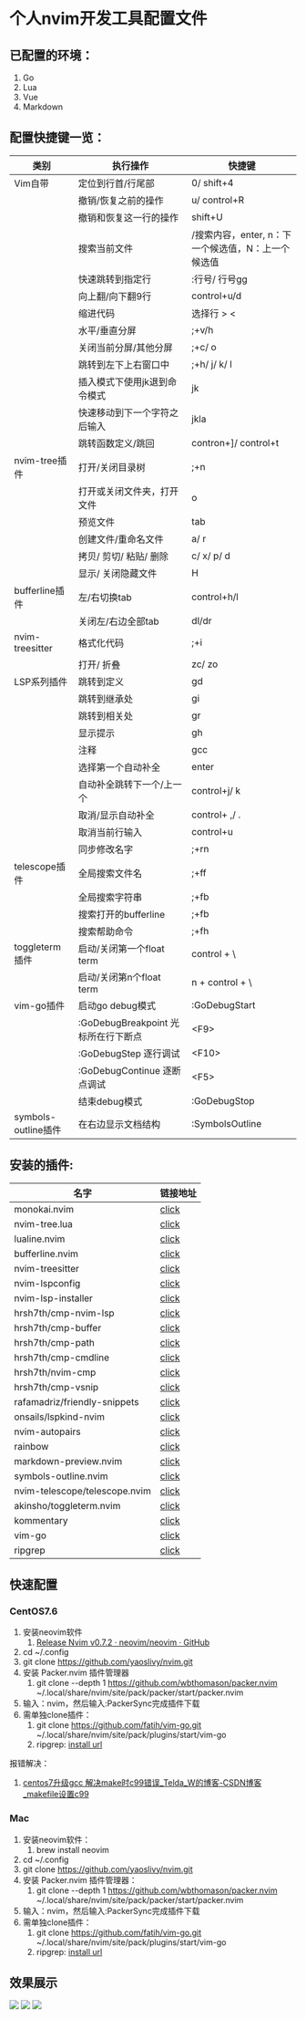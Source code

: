 # 个人nvim开发工具配置文件

## 已配置的环境：
1. Go
2. Lua
3. Vue
4. Markdown

## 配置快捷键一览：
|类别|执行操作|快捷键|
|---|---|---|
|Vim自带|定位到行首/行尾部|0/ shift+4|
| | 撤销/恢复之前的操作| u/ control+R |
| |撤销和恢复这一行的操作 | shift+U   |
| |搜索当前文件 | /搜索内容，enter, n：下一个候选值，N：上一个候选值 |
| |快速跳转到指定行 | :行号/ 行号gg |
| |向上翻/向下翻9行|control+u/d|
| |缩进代码 |选择行 > < |
| |水平/垂直分屏 |;+v/h |
| |关闭当前分屏/其他分屏 |;+c/ o |
| |跳转到左下上右窗口中 |;+h/ j/ k/ l |
| |插入模式下使用jk退到命令模式 |jk |
| |快速移动到下一个字符之后输入 |jkla |
||跳转函数定义/跳回|contron+]/ control+t|
|nvim-tree插件 |打开/关闭目录树 |;+n |
| |打开或关闭文件夹，打开文件 |o |
| |预览文件 |tab |
| |创建文件/重命名文件 |a/ r |
| |拷贝/ 剪切/ 粘贴/ 删除 |c/ x/ p/ d |
| |显示/ 关闭隐藏文件 |H |
|bufferline插件 |左/右切换tab |control+h/l |
| |关闭左/右边全部tab |dl/dr|
| nvim-treesitter|格式化代码 |;+i |
| |打开/ 折叠 |zc/ zo |
| LSP系列插件|跳转到定义 |gd |
||跳转到继承处|gi|
||跳转到相关处|gr|
| |显示提示 | gh|
| |注释 | gcc|
||选择第一个自动补全|enter|
| |自动补全跳转下一个/上一个 |control+j/ k |
| |取消/显示自动补全 |control+ ,/ . |
| | 取消当前行输入| control+u |
| | 同步修改名字|;+rn |
| telescope插件|全局搜索文件名 |;+ff |
||全局搜索字符串|;+fb|
| |搜索打开的bufferline |;+fb |
| |搜索帮助命令 |;+fh |
| toggleterm插件|启动/关闭第一个float term |control + \ |
|        |启动/关闭第n个float term |  n + control + \ |
| vim-go插件|启动go debug模式|:GoDebugStart |
||:GoDebugBreakpoint 光标所在行下断点| \<F9> |
| |:GoDebugStep 逐行调试 | \<F10> |
||:GoDebugContinue 逐断点调试| \<F5> |
||结束debug模式| :GoDebugStop |
|symbols-outline插件|在右边显示文档结构|:SymbolsOutline|


## 安装的插件:
|名字|链接地址  |
|---|---|
| monokai.nvim|[click](https://github.com/tanvirtin/monokai.nvim) |
| nvim-tree.lua|[click](https://github.com/kyazdani42/nvim-tree.lua) |
| lualine.nvim|[click](https://github.com/nvim-lualine/lualine.nvim) |
| bufferline.nvim|[click](https://github.com/akinsho/bufferline.nvim) |
| nvim-treesitter|[click](https://github.com/nvim-treesitter/nvim-treesitter) |
| nvim-lspconfig|[click](https://github.com/neovim/nvim-lspconfig) |
| nvim-lsp-installer|[click](https://github.com/kabouzeid/nvim-lspinstall) |
|hrsh7th/cmp-nvim-lsp |[click](https://github.com/hrsh7th/cmp-nvim-lsp-signature-help) |
|hrsh7th/cmp-buffer |[click](https://github.com/hrsh7th/cmp-buffer) |
|hrsh7th/cmp-path |[click](https://github.com/hrsh7th/cmp-path) |
| hrsh7th/cmp-cmdline|[click](https://github.com/hrsh7th/cmp-cmdline) |
| hrsh7th/nvim-cmp|[click](https://github.com/hrsh7th/nvim-cmp) |
| hrsh7th/cmp-vsnip|[click](https://github.com/hrsh7th/cmp-vsnip) |
| rafamadriz/friendly-snippets|[click](https://github.com/rafamadriz/friendly-snippets) |
|onsails/lspkind-nvim |[click](https://github.com/onsails/lspkind.nvim) |
| nvim-autopairs|[click](https://github.com/windwp/nvim-autopairs) |
|rainbow |[click](https://github.com/luochen1990/rainbow) |
|markdown-preview.nvim |[click](https://github.com/iamcco/markdown-preview.nvim) |
|symbols-outline.nvim |[click](https://github.com/simrat39/symbols-outline.nvim) |
|nvim-telescope/telescope.nvim |[click](https://github.com/nvim-telescope/telescope.nvim) |
|akinsho/toggleterm.nvim |[click](https://github.com/akinsho/toggleterm.nvim) |
|kommentary|[click](https://github.com/b3nj5m1n/kommentary)
|vim-go|[click](https://github.com/fatih/vim-go)
|ripgrep|[click](https://github.com/BurntSushi/ripgrep#installation)|

## 快速配置
### CentOS7.6
1. 安装neovim软件
	1. [Release Nvim v0.7.2 · neovim/neovim · GitHub](https://github.com/neovim/neovim/releases/tag/v0.7.2)
2. cd ~/.config
3. git clone https://github.com/yaoslivy/nvim.git
4. 安装 Packer.nvim 插件管理器
	1. git clone --depth 1 https://github.com/wbthomason/packer.nvim ~/.local/share/nvim/site/pack/packer/start/packer.nvim
5. 输入：nvim，然后输入:PackerSync完成插件下载
6. 需单独clone插件：
	1. git clone https://github.com/fatih/vim-go.git ~/.local/share/nvim/site/pack/plugins/start/vim-go
    2. ripgrep: [install url](https://github.com/BurntSushi/ripgrep#installation)

报错解决：
1. [centos7升级gcc 解决make时c99错误_Telda_W的博客-CSDN博客_makefile设置c99](https://blog.csdn.net/qq_23418145/article/details/121162908)

### Mac
1. 安装neovim软件：
	1. brew install neovim
2. cd ~/.config
3. git clone https://github.com/yaoslivy/nvim.git
4. 安装 Packer.nvim 插件管理器：
	1. git clone --depth 1 https://github.com/wbthomason/packer.nvim ~/.local/share/nvim/site/pack/packer/start/packer.nvim
5. 输入：nvim，然后输入:PackerSync完成插件下载
6. 需单独clone插件：
	1. git clone https://github.com/fatih/vim-go.git ~/.local/share/nvim/site/pack/plugins/start/vim-go
    2. ripgrep: [install url](https://github.com/BurntSushi/ripgrep#installation)

## 效果展示
![](./img/example01.PNG)
![](./img/example02.PNG)
![](./img/example03.PNG)
